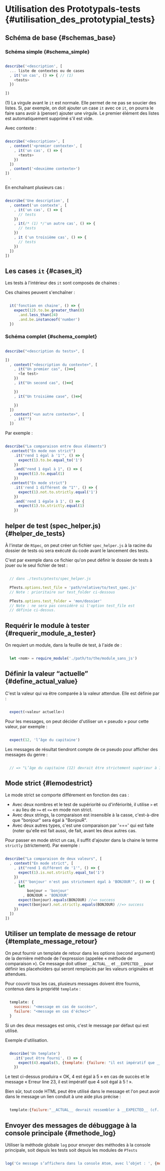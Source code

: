 # Utilisation des Prototypals-tests {#utilisation_des_prototypial_tests}

## Schéma de base {#schemas_base}

### Schéma simple {#schema_simple}

```js

describe('<description', [
  ... liste de contextes ou de cases
  , it('un cas', () => { // (1)
    <tests>
  })

])

```

(1) La virgule avant le `it` est normale. Elle permet de ne pas se soucier des listes. Si, par exemple, on doit ajouter un case `it` avec ce `it`, on pourra le faire sans avoir à (penser) ajouter une virgule. Le premier élément des listes est automatiquement supprimé s'il est vide.

Avec contexte :

```js

describe('<description>', [
  , context('<premier contexte>', [
    , it('un cas', () => {
      <tests>
    })
  ])
  , context('<deuxième contexte>')
])
  .

```

En enchaînant plusieurs cas :

```js

describe('Une description', [
  , context('un contexte', [
    , it('un cas', () => {
      // tests
    })
    , it(/* (1) */'un autre cas', () => {
      // tests
    })
    , it ('un troisième cas', () => {
      // tests
    })
  ])
])

```

## Les cases `it` {#cases_it}

Les tests à l'intérieur des `it` sont composés de chaines :


Ces chaines peuvent s'enchaîner :

```js

  it('fonction en chaine', () => {
    expect(12).to.be.greater_than(8)
      .and.less_than(24)
      .and.be.instanceof('number')
  })
```

### Schéma complet {#schema_complet}

```js

describe("<description du tests>", [

])
  , context("<description du contexte>", [
    , it("Un premier cas", ()=>{
      <le test>
    })
    , it("Un second cas", ()=>{

    })
    , it("Un troisième case", ()=>{

    })
  ])
  , context("<un autre contexte>", [
    , it("")    
  ])

```
Par exemple :

```js

describe("La comparaison entre deux éléments")
  .context("En mode non strict")
    .it("rend 1 égal à '1'", () => {
      expect(1).to.be.equal_to('1')
    })
    .and("rend 1 égal à 1", () => {
      expect(1).to.equal(1)
    })
  .context("En mode strict")
    .it('rend 1 différent de "1"', () => {
      expect(1).not.to.strictly.equal('1')
    })
    .and('rend 1 égale à 1', () => {
      expect(1).to.strictly.equal(1)
    })

```

## helper de test (spec_helper.js) {#helper_de_tests}

À l'instar de `RSpec`, on peut créer un fichier `spec_helper.js` à la racine du dossier de tests où sera exécuté du code avant le lancement des tests.

C'est par exemple dans ce fichier qu'on peut définir le dossier de tests à jouer ou le seul fichier de test :

```js

  // dans ./tests/ptests/spec_helper.js

  PTests.options.test_file = 'path/relative/to/test_spec.js'
  // Note : prioritaire sur test_folder ci-dessous

  PTests.options.test_folder = 'mon/dossier'
  // Note : ne sera pas considéré si l'option test_file est
  // définie ci-dessus.

```

## Requérir le module à tester {#requerir_module_a_tester}

On requiert un module, dans la feuille de test, à l'aide de :

```js

  let <nom> = require_module('./path/to/the/module_sans_js')

```

## Définir la valeur “actuelle” {#define_actual_value}

C'est la valeur qui va être comparée à la valeur attendue. Elle est définie par :

```js

  expect(<valeur actuelle>)

```

Pour les messages, on peut décider d'utiliser un « pseudo » pour cette valeur, par exemple :

```js

  expect(12, 'l’âge du capitaine')

```

Les messages de résultat tiendront compte de ce pseudo pour afficher des messages du genre :

```js

  // => "L’âge du capitaine (12) devrait être strictement supérieur à 12."

```

## Mode strict {#lemodestrict}

Le mode strict se comporte différement en fonction des cas :

* Avec deux nombres et le test de supériorité ou d'infériorité, il utilise `>` et `<` au lieu de `>=` et `<=` en mode non strict.
* Avec deux strings, la comparaison est insensible à la casse, c'est-à-dire que "bonjour" sera égal à "BonjouR".
* Avec deux autres types, c'est une comparaison par '===' qui est faite (noter qu'elle est fait aussi, de fait, avant les deux autres cas.


Pour passer en mode strict un cas, il suffit d'ajouter dans la chaine le terme `strictly` (strictement). Par exemple :

```js

describe("La comparaison de deux valeurs", [
  , context("En mode strict", [
    , it("rend 1 différent de '1'", () => {
      expect(1).is.not.strictly.equal_to('1')
    })
    , it("'bonjour' n'est pas strictement égal à 'BONJOUR'", () => {
      let
          bonjour = 'bonjour'
        , BONJOUR = 'BONJOUR'
      expect(bonjour).equals(BONJOUR) //=> success
      expect(bonjour).not.strictly.equals(BONJOUR) //=> success
    })
  ])  
])

```


## Utiliser un template de message de retour {#template_message_retour}

On peut fournir un template de retour dans les options (second argument) de la dernière méthode de l'expression (appelée « méthode de comparaison »). Ce message doit utliser `__ACTUAL__` et `__EXPECTED__` pour définir les placeholders qui seront remplacés par les valeurs originales et attendues.

Pour couvrir tous les cas, plusieurs messages doivent être fournis, contenus dans la propriété `template` :

```js

  template: {
    success: "<message en cas de succès>",
    failure: "<message en cas d'échec>"
  }
```

Si un des deux messages est omis, c'est le message par défaut qui est utilisé.

Exemple d'utilisation.

```js

  describe('Un template')
    .it('peut être fourni', () => {
      expect(4).equals(5, {template: {failure: "il est impératif que __ACTUAL__ soit égal à __EXPECTED__ !"}})
    })

```

Le test ci-dessus produira « OK, 4 est égal à 5 » en cas de succès et le message « Erreur line 23, il est impératif que 4 soit égal à 5 ! ».

Bien sûr, tout code HTML peut être utilisé dans le message et l'on peut avoir dans le message un lien conduit à une aide plus précise :

```js

  template:{failure:"__ACTUAL__ devrait ressembler à __EXPECTED__ (cf. <a href="http://mon.aide.com">L'aide</a> pour le détail)"}

```

## Envoyer des messages de débuggage à la console principale {#methode_log}

Utiliser la méthode globale `log` pour envoyer des méthodes à la console principale, soit depuis les tests soit depuis les modules de `PTests`

```js

log('Ce message s’affichera dans la console Atom, avec l’objet : ', {mon: "Objet"})

```
